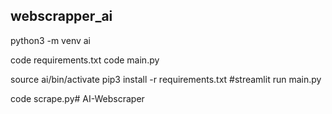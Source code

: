 ## webscrapper_ai

python3 -m venv ai

code requirements.txt
code main.py

source ai/bin/activate
pip3 install -r requirements.txt
#streamlit run main.py

code scrape.py# AI-Webscraper
